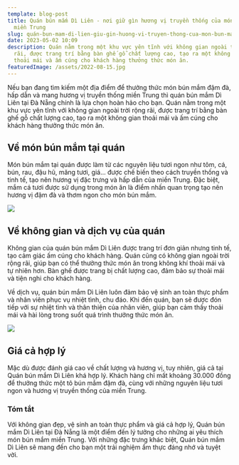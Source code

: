 ```yaml
---
template: blog-post
title: Quán bún mắm Dì Liên - nơi giữ gìn hương vị truyền thống của món bún mắm
  miền Trung
slug: quán-bun-mam-di-lien-giu-gin-huong-vi-truyen-thong-cua-mon-bun-mam-mien-trung
date: 2023-05-02 10:09
description: Quán nằm trong một khu vực yên tĩnh với không gian ngoài trời rộng
  rãi, được trang trí bằng bàn ghế gỗ chất lượng cao, tạo ra một không gian
  thoải mái và ấm cúng cho khách hàng thưởng thức món ăn.
featuredImage: /assets/2022-08-15.jpg
---
```

Nếu bạn đang tìm kiếm một địa điểm để thưởng thức món bún mắm đậm đà, hấp dẫn và mang hương vị truyền thống miền Trung thì quán bún mắm Dì Liên tại Đà Nẵng chính là lựa chọn hoàn hảo cho bạn. Quán nằm trong một khu vực yên tĩnh với không gian ngoài trời rộng rãi, được trang trí bằng bàn ghế gỗ chất lượng cao, tạo ra một không gian thoải mái và ấm cúng cho khách hàng thưởng thức món ăn.

## Về món bún mắm tại quán

Món bún mắm tại quán được làm từ các nguyên liệu tươi ngon như tôm, cá, bún, rau, đậu hũ, măng tươi, giá... được chế biến theo cách truyền thống và tinh tế, tạo nên hương vị đặc trưng và hấp dẫn của miền Trung. Đặc biệt, mắm cá tươi được sử dụng trong món ăn là điểm nhấn quan trọng tạo nên hương vị đậm đà và thơm ngon cho món bún mắm.

![](/assets/foody-mobile-lien22-jpg-234-636226687971575509.jpg)

## Về không gian và dịch vụ của quán

Không gian của quán bún mắm Dì Liên được trang trí đơn giản nhưng tinh tế, tạo cảm giác ấm cúng cho khách hàng. Quán cũng có không gian ngoài trời rộng rãi, giúp bạn có thể thưởng thức món ăn trong không khí thoải mái và tự nhiên hơn. Bàn ghế được trang bị chất lượng cao, đảm bảo sự thoải mái và tiện nghi cho khách hàng.

Về dịch vụ, quán bún mắm Dì Liên luôn đảm bảo vệ sinh an toàn thực phẩm và nhân viên phục vụ nhiệt tình, chu đáo. Khi đến quán, bạn sẽ được đón tiếp với sự nhiệt tình và thân thiện của nhân viên, giúp bạn cảm thấy thoải mái và hài lòng trong suốt quá trình thưởng thức món ăn. 

![](/assets/image-bun-mam-nem-da-nang-top-7-quan-dinh-cua-chop-nen-thu-165631529022119.jpg)

## Giá cả hợp lý

Mặc dù được đánh giá cao về chất lượng và hương vị, tuy nhiên, giá cả tại Quán bún mắm Dì Liên khá hợp lý. Khách hàng chỉ mất khoảng 30.000 đồng để thưởng thức một tô bún mắm đậm đà, cùng với những nguyên liệu tươi ngon và hương vị truyền thống của miền Trung.

### Tóm tắt

Với không gian đẹp, vệ sinh an toàn thực phẩm và giá cả hợp lý, Quán bún mắm Dì Liên tại Đà Nẵng là một điểm đến lý tưởng cho những ai yêu thích món bún mắm miền Trung. Với những đặc trưng khác biệt, Quán bún mắm Dì Liên sẽ mang đến cho bạn một trải nghiệm ẩm thực đáng nhớ và tuyệt vời.